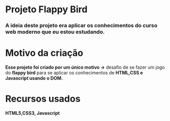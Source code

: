 # Projeto Flappy Bird

### A ideia deste projeto era aplicar os conhecimentos do curso web moderno que eu estou estudando.


# Motivo da criação

 **Esse projeto foi criado por um único motivo ->** desafio de se fazer um jogo do **flappy bird** para se aplicar os conhecimentos de **HTML,CSS e Javascript usando o DOM.**


# Recursos usados 
**HTML5,CSS3, Javascript**
